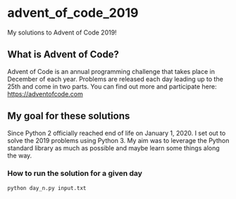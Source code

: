 # advent_of_code_2019
My solutions to Advent of Code 2019!

## What is Advent of Code?
Advent of Code is an annual programming challenge that takes place in December of each year. 
Problems are released each day leading up to the 25th and come in two parts. You can find out more and participate here: https://adventofcode.com

## My goal for these solutions
Since Python 2 officially reached end of life on January 1, 2020. I set out to solve the 2019 problems using Python 3. My aim was to leverage the Python standard library as much as possible and maybe learn some things along the way.

### How to run the solution for a given day

```
python day_n.py input.txt
```




